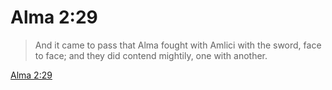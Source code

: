 # Alma 2:29

> And it came to pass that Alma fought with Amlici with the sword, face to face; and they did contend mightily, one with another.

[Alma 2:29](https://www.churchofjesuschrist.org/study/scriptures/bofm/alma/2?lang=eng&id=p29#p29)


